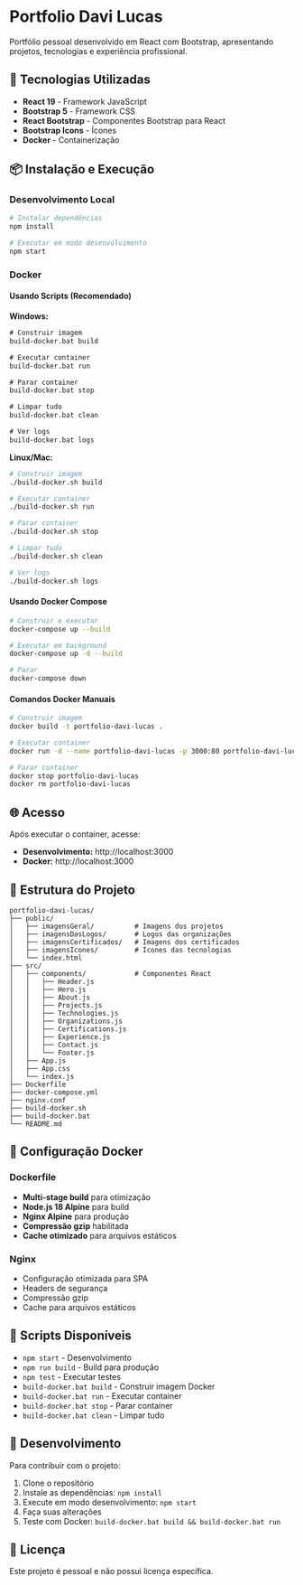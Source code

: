 # Portfolio Davi Lucas

Portfólio pessoal desenvolvido em React com Bootstrap, apresentando projetos, tecnologias e experiência profissional.

## 🚀 Tecnologias Utilizadas

- **React 19** - Framework JavaScript
- **Bootstrap 5** - Framework CSS
- **React Bootstrap** - Componentes Bootstrap para React
- **Bootstrap Icons** - Ícones
- **Docker** - Containerização

## 📦 Instalação e Execução

### Desenvolvimento Local

```bash
# Instalar dependências
npm install

# Executar em modo desenvolvimento
npm start
```

### Docker

#### Usando Scripts (Recomendado)

**Windows:**
```cmd
# Construir imagem
build-docker.bat build

# Executar container
build-docker.bat run

# Parar container
build-docker.bat stop

# Limpar tudo
build-docker.bat clean

# Ver logs
build-docker.bat logs
```

**Linux/Mac:**
```bash
# Construir imagem
./build-docker.sh build

# Executar container
./build-docker.sh run

# Parar container
./build-docker.sh stop

# Limpar tudo
./build-docker.sh clean

# Ver logs
./build-docker.sh logs
```

#### Usando Docker Compose

```bash
# Construir e executar
docker-compose up --build

# Executar em background
docker-compose up -d --build

# Parar
docker-compose down
```

#### Comandos Docker Manuais

```bash
# Construir imagem
docker build -t portfolio-davi-lucas .

# Executar container
docker run -d --name portfolio-davi-lucas -p 3000:80 portfolio-davi-lucas

# Parar container
docker stop portfolio-davi-lucas
docker rm portfolio-davi-lucas
```

## 🌐 Acesso

Após executar o container, acesse:
- **Desenvolvimento:** http://localhost:3000
- **Docker:** http://localhost:3000

## 📁 Estrutura do Projeto

```
portfolio-davi-lucas/
├── public/
│   ├── imagensGeral/          # Imagens dos projetos
│   ├── imagensDasLogos/       # Logos das organizações
│   ├── imagensCertificados/   # Imagens dos certificados
│   ├── imagensIcones/         # Ícones das tecnologias
│   └── index.html
├── src/
│   ├── components/            # Componentes React
│   │   ├── Header.js
│   │   ├── Hero.js
│   │   ├── About.js
│   │   ├── Projects.js
│   │   ├── Technologies.js
│   │   ├── Organizations.js
│   │   ├── Certifications.js
│   │   ├── Experience.js
│   │   ├── Contact.js
│   │   └── Footer.js
│   ├── App.js
│   ├── App.css
│   └── index.js
├── Dockerfile
├── docker-compose.yml
├── nginx.conf
├── build-docker.sh
├── build-docker.bat
└── README.md
```

## 🐳 Configuração Docker

### Dockerfile
- **Multi-stage build** para otimização
- **Node.js 18 Alpine** para build
- **Nginx Alpine** para produção
- **Compressão gzip** habilitada
- **Cache otimizado** para arquivos estáticos

### Nginx
- Configuração otimizada para SPA
- Headers de segurança
- Compressão gzip
- Cache para arquivos estáticos

## 📝 Scripts Disponíveis

- `npm start` - Desenvolvimento
- `npm run build` - Build para produção
- `npm test` - Executar testes
- `build-docker.bat build` - Construir imagem Docker
- `build-docker.bat run` - Executar container
- `build-docker.bat stop` - Parar container
- `build-docker.bat clean` - Limpar tudo

## 🔧 Desenvolvimento

Para contribuir com o projeto:

1. Clone o repositório
2. Instale as dependências: `npm install`
3. Execute em modo desenvolvimento: `npm start`
4. Faça suas alterações
5. Teste com Docker: `build-docker.bat build && build-docker.bat run`

## 📄 Licença

Este projeto é pessoal e não possui licença específica.